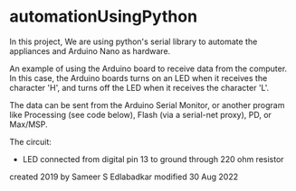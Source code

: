 # automationUsingPython
In this project, We are using python's serial library to automate the appliances and Arduino Nano as hardware.

  An example of using the Arduino board to receive data from the computer. In
  this case, the Arduino boards turns on an LED when it receives the character
  'H', and turns off the LED when it receives the character 'L'.

  The data can be sent from the Arduino Serial Monitor, or another program like
  Processing (see code below), Flash (via a serial-net proxy), PD, or Max/MSP.

  The circuit:
  - LED connected from digital pin 13 to ground through 220 ohm resistor

  created 2019
  by Sameer S Edlabadkar
  modified 30 Aug 2022
